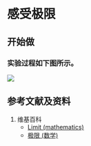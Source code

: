 # 感受极限

## 开始做

### 实验过程如下图所示。

![](/images/微分/极限和数值近似/感受极限/1a1.jpg)


## 参考文献及资料

1. 维基百科
	- [Limit (mathematics)](https://en.wikipedia.org/wiki/Limit_(mathematics)) 
	- [极限 (数学)](https://zh.wikipedia.org/wiki/%E6%9E%81%E9%99%90_(%E6%95%B0%E5%AD%A6)) 


